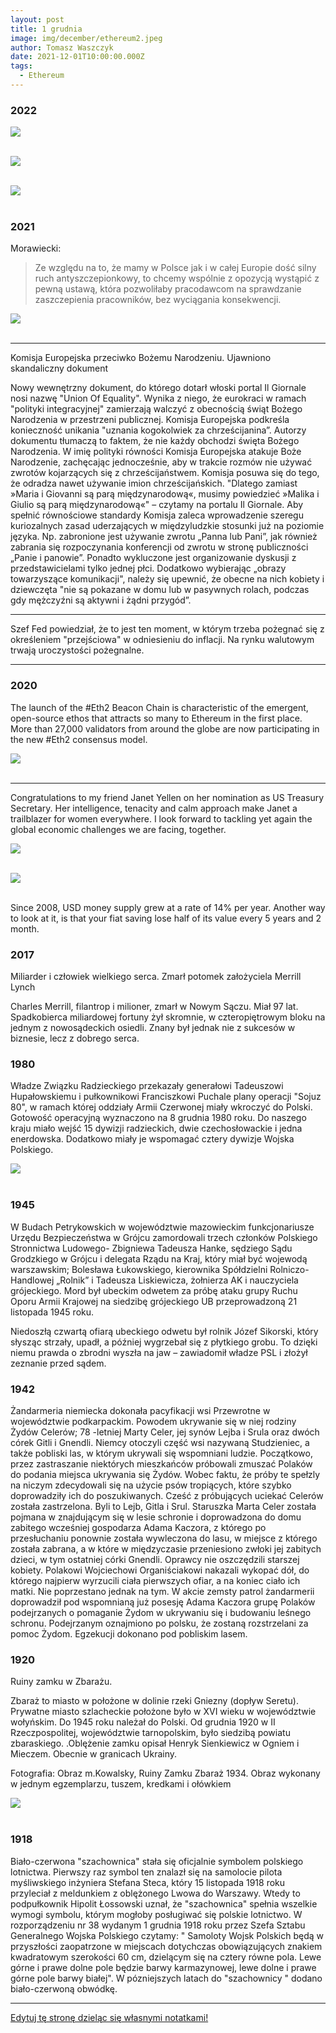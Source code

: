 ```yaml
---
layout: post
title: 1 grudnia
image: img/december/ethereum2.jpeg
author: Tomasz Waszczyk
date: 2021-12-01T10:00:00.000Z
tags:
  - Ethereum
---
```


### 2022

<img src="./img/december/ukrainian.jpeg"><br><br>

<img src="./img/december/zawaly.jpeg"><br><br>

<img src="./img/october/cnn-vax.jpg"><br><br>

### 2021

Morawiecki:

> Ze względu na to, że mamy w Polsce jak i w całej Europie dość silny ruch antyszczepionkowy, to chcemy wspólnie z opozycją wystąpić z pewną ustawą, która pozwoliłaby pracodawcom na sprawdzanie zaszczepienia pracowników, bez wyciągania konsekwencji.

<img src="./img/november/morawiecki.png"><br><br>

---

Komisja Europejska przeciwko Bożemu Narodzeniu. Ujawniono skandaliczny dokument

Nowy wewnętrzny dokument, do którego dotarł włoski portal Il Giornale nosi nazwę "Union Of Equality". Wynika z niego, że eurokraci w ramach "polityki integracyjnej" zamierzają walczyć z obecnością świąt Bożego Narodzenia w przestrzeni publicznej.
Komisja Europejska podkreśla konieczność unikania "uznania kogokolwiek za chrześcijanina”. Autorzy dokumentu tłumaczą to faktem, że nie każdy obchodzi święta Bożego Narodzenia.
W imię polityki równości Komisja Europejska atakuje Boże Narodzenie, zachęcając jednocześnie, aby w trakcie rozmów nie używać zwrotów kojarzących się z chrześcijaństwem.
Komisja posuwa się do tego, że odradza nawet używanie imion chrześcijańskich. "Dlatego zamiast »Maria i Giovanni są parą międzynarodową«, musimy powiedzieć »Malika i Giulio są parą międzynarodową«" – czytamy na portalu Il Giornale.
Aby spełnić równościowe standardy Komisja zaleca wprowadzenie szeregu kuriozalnych zasad uderzających w międzyludzkie stosunki już na poziomie języka. Np. zabronione jest używanie zwrotu „Panna lub Pani”, jak również zabrania się rozpoczynania konferencji od zwrotu w stronę publiczności „Panie i panowie”. Ponadto wykluczone jest organizowanie dyskusji z przedstawicielami tylko jednej płci.
Dodatkowo wybierając „obrazy towarzyszące komunikacji", należy się upewnić, że obecne na nich kobiety i dziewczęta "nie są pokazane w domu lub w pasywnych rolach, podczas gdy mężczyźni są aktywni i żądni przygód”.

---

Szef Fed powiedział, że to jest ten moment, w którym trzeba pożegnać się z określeniem "przejściowa" w odniesieniu do inflacji. Na rynku walutowym trwają uroczystości pożegnalne.

---

### 2020

The launch of the #Eth2 Beacon Chain is characteristic of the emergent, open-source ethos that attracts so many to Ethereum in the first place. More than 27,000 validators from around the globe are now participating in the new #Eth2 consensus model.

<img src="./img/december/ethereum2.jpeg"><br><br>

---

Congratulations to my friend Janet Yellen on her nomination as US Treasury Secretary. Her intelligence, tenacity and calm approach make Janet a trailblazer for women everywhere. I look forward to tackling yet again the global economic challenges we are facing, together.

<img src="./img/december/yellen.jpeg"><br><br>

<img src="./img/december/yellen.png"><br><br>

Since 2008, USD money supply grew at a rate of 14% per year. Another way to look at it, is that your fiat saving lose half of its value every 5 years and 2 month.

### 2017

Miliarder i człowiek wielkiego serca. Zmarł potomek założyciela Merrill Lynch

Charles Merrill, filantrop i milioner, zmarł w Nowym Sączu. Miał 97 lat. Spadkobierca miliardowej fortuny żył skromnie, w czteropiętrowym bloku na jednym z nowosądeckich osiedli. Znany był jednak nie z sukcesów w biznesie, lecz z dobrego serca.

### 1980

Władze Związku Radzieckiego przekazały generałowi Tadeuszowi Hupałowskiemu i pułkownikowi Franciszkowi Puchale plany operacji "Sojuz 80", w ramach której oddziały Armii Czerwonej miały wkroczyć do Polski. Gotowość operacyjną wyznaczono na 8 grudnia 1980 roku. Do naszego kraju miało wejść 15 dywizji radzieckich, dwie czechosłowackie i jedna enerdowska. Dodatkowo miały je wspomagać cztery dywizje Wojska Polskiego.

<img src="./img/december/sojuz.jpg"><br><br>

### 1945

W Budach Petrykowskich w województwie mazowieckim funkcjonariusze Urzędu Bezpieczeństwa w Grójcu zamordowali trzech członków Polskiego Stronnictwa Ludowego- Zbigniewa Tadeusza Hanke, sędziego Sądu Grodzkiego w Grójcu i delegata Rządu na Kraj, który miał być wojewodą warszawskim; Bolesława Łukowskiego, kierownika Spółdzielni Rolniczo-Handlowej „Rolnik” i Tadeusza Liskiewicza, żołnierza AK i nauczyciela grójeckiego. Mord był ubeckim odwetem za próbę ataku grupy Ruchu Oporu Armii Krajowej na siedzibę grójeckiego UB przeprowadzoną 21 listopada 1945 roku.

Niedoszłą czwartą ofiarą ubeckiego odwetu był rolnik Józef Sikorski, który słysząc strzały, upadł, a później wygrzebał się z płytkiego grobu. To dzięki niemu prawda o zbrodni wyszła na jaw – zawiadomił władze PSL i złożył zeznanie przed sądem.

### 1942

Żandarmeria niemiecka dokonała pacyfikacji wsi Przewrotne w województwie podkarpackim. Powodem ukrywanie się w niej rodziny Żydów Celerów; 78 -letniej Marty Celer, jej synów Lejba i Srula oraz dwóch córek Gitli i Gnendli.
Niemcy otoczyli część wsi nazywaną Studzieniec, a także pobliski las, w którym ukrywali się wspomniani ludzie. Początkowo, przez zastraszanie niektórych mieszkańców próbowali zmuszać Polaków do podania miejsca ukrywania się Żydów. Wobec faktu, że próby te spełzly na niczym zdecydowali się na użycie psów tropiących, które szybko doprowadziły ich do poszukiwanych. Cześć z próbujących uciekać Celerów została zastrzelona. Byli to Lejb, Gitla i Srul. Staruszka Marta Celer została pojmana w znajdującym się w lesie schronie i doprowadzona do domu zabitego wcześniej gospodarza Adama Kaczora, z którego po przesłuchaniu ponownie została wywleczona do lasu, w miejsce z którego została zabrana, a w które w międzyczasie przeniesiono zwłoki jej zabitych dzieci, w tym ostatniej córki Gnendli. Oprawcy nie oszczędzili starszej kobiety. Polakowi Wojciechowi Organiściakowi nakazali wykopać dół, do którego najpierw wyrzucili ciała pierwszych ofiar, a na koniec ciało ich matki.
Nie poprzestano jednak na tym. W akcie zemsty patrol żandarmerii doprowadził pod wspomnianą już posesję Adama Kaczora grupę Polaków podejrzanych o pomaganie Żydom w ukrywaniu się i budowaniu leśnego schronu. Podejrzanym oznajmiono po polsku, że zostaną rozstrzelani za pomoc Żydom. Egzekucji dokonano pod pobliskim lasem.

### 1920

Ruiny zamku w Zbarażu.

Zbaraż to miasto w położone w dolinie rzeki Gniezny (dopływ Seretu). Prywatne miasto szlacheckie położone było w XVI wieku w województwie wołyńskim. Do 1945 roku należał do Polski. Od grudnia 1920 w II Rzeczpospolitej, województwie tarnopolskim, było siedzibą powiatu zbaraskiego. .Oblężenie zamku opisał Henryk Sienkiewicz w Ogniem i Mieczem. Obecnie w granicach Ukrainy.

Fotografia: Obraz m.Kowalsky, Ruiny Zamku Zbaraż 1934. Obraz wykonany w jednym egzemplarzu, tuszem, kredkami i ołówkiem

<img src="./img/december/zbaraz.jpg"/><br><br>

### 1918

Biało-czerwona "szachownica" stała się oficjalnie symbolem polskiego lotnictwa. Pierwszy raz symbol ten znalazł się na samolocie pilota myśliwskiego inżyniera Stefana Steca, który 15 listopada 1918 roku przyleciał z meldunkiem z oblężonego Lwowa do Warszawy. Wtedy to podpułkownik Hipolit Łossowski uznał, że "szachownica" spełnia wszelkie wymogi symbolu, którym mogłoby posługiwać się polskie lotnictwo.
W rozporządzeniu nr 38 wydanym 1 grudnia 1918 roku przez Szefa Sztabu Generalnego Wojska Polskiego czytamy:
" Samoloty Wojsk Polskich będą w przyszłości zaopatrzone w miejscach dotychczas obowiązujących znakiem kwadratowym szerokości 60 cm, dzielącym się na cztery równe pola. Lewe górne i prawe dolne pole będzie barwy karmazynowej, lewe dolne i prawe górne pole barwy białej".
W pózniejszych latach do "szachownicy " dodano biało-czerwoną obwódkę.

---

<a href="https://github.com/TomaszWaszczyk/historia.waszczyk.com/edit/master/src/content/december-1.md" target="_blank">Edytuj tę stronę dzieląc się własnymi notatkami!</a>
